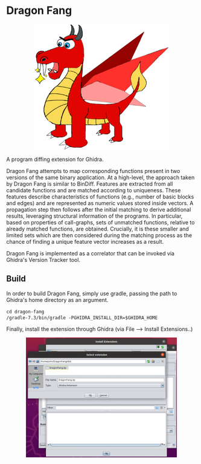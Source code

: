 # Dragon Fang

<p align="center"><img src="images/logo.png" width="357" height="332">

A program diffing extension for Ghidra. 

Dragon Fang attempts to map corresponding functions present in two versions of the same binary application. At a high-level, the approach taken by Dragon Fang is similar to BinDiff. Features are extracted from all candidate functions and are matched according to uniqueness. These features describe characteristics of functions (e.g., number of basic blocks and edges) and are represented as numeric values stored inside vectors. A propagation step then follows after the initial matching to derive additional results, leveraging structural information of the programs. In particular, based on properties of call-graphs, sets of unmatched functions, relative to already matched functions, are obtained. Crucially, it is these smaller and limited sets which are then considered during the matching process as the chance of finding a unique feature vector increases as a result.

Dragon Fang is implemented as a correlator that can be invoked via Ghidra's Version Tracker tool. 

## Build

In order to build Dragon Fang, simply use gradle, passing the path to Ghidra's home directory as an argument.
 
```
cd dragon-fang
/gradle-7.3/bin/gradle -PGHIDRA_INSTALL_DIR=$GHIDRA_HOME
```

Finally, install the extension through Ghidra (via File --> Install Extensions..)

<p align="center"><img src="images/install.png" width="400">

